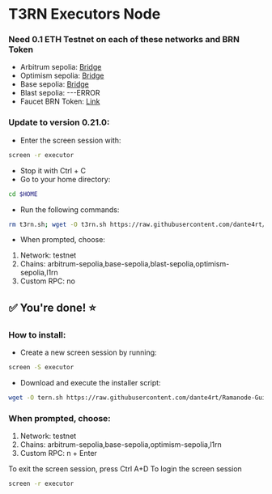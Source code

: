 # T3RN Executors Node 
### Need 0.1 ETH Testnet on each of these networks and BRN Token
- Arbitrum sepolia:
[Bridge](https://bridge.arbitrum.io/?destinationChain=arbitrum-sepolia&sourceChain=sepolia)
- Optimism sepolia:
[Bridge](https://superbridge.app/op-sepolia)
- Base sepolia:
[Bridge](https://superbridge.app/base-sepolia)
- Blast sepolia:
---ERROR
- Faucet BRN Token:
[Link](https://faucet.brn.t3rn.io/)
### Update to version 0.21.0:
- Enter the screen session with:
```Bash
screen -r executor
```
- Stop it with Ctrl + C
- Go to your home directory:
```Bash
cd $HOME
```
- Run the following commands:
```Bash
rm t3rn.sh; wget -O t3rn.sh https://raw.githubusercontent.com/dante4rt/Ramanode-Guides/main/T3rn/install.sh && chmod +x t3rn.sh && ./t3rn.sh
```
- When prompted, choose:
1. Network: testnet
2. Chains: arbitrum-sepolia,base-sepolia,blast-sepolia,optimism-sepolia,l1rn
3. Custom RPC: no
## ✅ You're done! ⭐️

### How to install:
- Create a new screen session by running:
```Bash
screen -S executor
```
- Download and execute the installer script:
```Bash
wget -O tern.sh https://raw.githubusercontent.com/dante4rt/Ramanode-Guides/main/T3rn/install.sh && chmod +x tern.sh && ./tern.sh
```
### When prompted, choose:
1. Network: testnet
2. Chains: arbitrum-sepolia,base-sepolia,optimism-sepolia,l1rn
3. Custom RPC: n + Enter

To exit the screen session, press Ctrl A+D
To login the screen session
```Bash
screen -r executor
```



